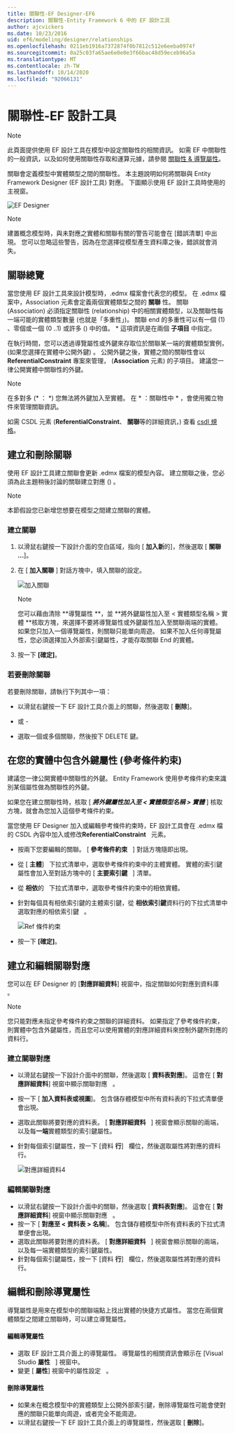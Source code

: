```yaml
---
title: 關聯性-EF Designer-EF6
description: 關聯性-Entity Framework 6 中的 EF 設計工具
author: ajcvickers
ms.date: 10/23/2016
uid: ef6/modeling/designer/relationships
ms.openlocfilehash: 0211eb1916a7372874f0b7812c512e6eeba0974f
ms.sourcegitcommit: 0a25c03fa65ae6e0e0e3f66bac48d59eceb96a5a
ms.translationtype: MT
ms.contentlocale: zh-TW
ms.lasthandoff: 10/14/2020
ms.locfileid: "92066131"
---
```

# <a name="relationships---ef-designer"></a>關聯性-EF 設計工具
> [!NOTE]
> 此頁面提供使用 EF 設計工具在模型中設定關聯性的相關資訊。 如需 EF 中關聯性的一般資訊，以及如何使用關聯性存取和運算元據，請參閱 [關聯性 & 導覽屬性](xref:ef6/fundamentals/relationships)。

關聯會定義模型中實體類型之間的關聯性。 本主題說明如何將關聯與 Entity Framework Designer (EF 設計工具) 對應。 下圖顯示使用 EF 設計工具時使用的主視窗。

![EF Designer](~/ef6/media/efdesigner.png)

> [!NOTE]
> 建置概念模型時，與未對應之實體和關聯有關的警告可能會在 [錯誤清單] 中出現。 您可以忽略這些警告，因為在您選擇從模型產生資料庫之後，錯誤就會消失。

## <a name="associations-overview"></a>關聯總覽

當您使用 EF 設計工具來設計模型時，.edmx 檔案會代表您的模型。 在 .edmx 檔案中，Association 元素會定義兩個實體類型之間的 **關聯** 性。 關聯 (Association) 必須指定關聯性 (relationship) 中的相關實體類型，以及關聯性每一端可能的實體類型數量 (也就是「多重性」)。 關聯 end 的多重性可以有一個 (1) 、零個或一個 (0 ..1) 或許多 () 中的值。 \* 這項資訊是在兩個 **子項目** 中指定。

在執行時間，您可以透過導覽屬性或外鍵來存取位於關聯某一端的實體類型實例， (如果您選擇在實體中公開外鍵) 。 公開外鍵之後，實體之間的關聯性會以 **ReferentialConstraint** 專案來管理， (**Association** 元素) 的子項目。 建議您一律公開實體中關聯性的外鍵。

> [!NOTE]
> 在多對多 (\* ： \*) 您無法將外鍵加入至實體。 在 \* ：關聯性中 \* ，會使用獨立物件來管理關聯資訊。

如需 CSDL 元素 (**ReferentialConstraint**、 **關聯**等的詳細資訊，) 查看 [csdl 規格](xref:ef6/modeling/designer/advanced/edmx/csdl-spec)。

## <a name="create-and-delete-associations"></a>建立和刪除關聯

使用 EF 設計工具建立關聯會更新 .edmx 檔案的模型內容。 建立關聯之後，您必須為此主題稍後討論的關聯建立對應 () 。

> [!NOTE]
> 本節假設您已新增您想要在模型之間建立關聯的實體。

### <a name="to-create-an-association"></a>建立關聯

1.  以滑鼠右鍵按一下設計介面的空白區域，指向 [ **加入新**的]，然後選取 [ **關聯 ...**]。
2.  在 [ **加入關聯** ] 對話方塊中，填入關聯的設定。

    ![加入關聯](~/ef6/media/addassociation.png)

    > [!NOTE]
    > 您可以藉由清除 **導覽屬性 **，並 **將外鍵屬性加入至 &lt; 實體類型名稱 &gt; 實體 **核取方塊，來選擇不要將導覽屬性或外鍵屬性加入至關聯兩端的實體。 如果您只加入一個導覽屬性，則關聯只能單向周遊。 如果不加入任何導覽屬性，您必須選擇加入外部索引鍵屬性，才能存取關聯 End 的實體。
    
3.  按一下 **[確定]**。

### <a name="to-delete-an-association"></a>若要刪除關聯

若要刪除關聯，請執行下列其中一項：

-   以滑鼠右鍵按一下 EF 設計工具介面上的關聯，然後選取 [ **刪除**]。

- 或 -

-   選取一個或多個關聯，然後按下 DELETE 鍵。

## <a name="include-foreign-key-properties-in-your-entities-referential-constraints"></a>在您的實體中包含外鍵屬性 (參考條件約束) 

建議您一律公開實體中關聯性的外鍵。 Entity Framework 使用參考條件約束來識別某個屬性做為關聯性的外鍵。

如果您在建立關聯性時，核取 [ ***將外鍵屬性加入至 &lt; 實體類型名稱 &gt; 實體*** ] 核取方塊，就會為您加入這個參考條件約束。

當您使用 EF Designer 加入或編輯參考條件約束時，EF 設計工具會在 .edmx 檔的 CSDL 內容中加入或修改**ReferentialConstraint**   元素。

-   按兩下您要編輯的關聯。
    [ **參考條件約束**   ] 對話方塊隨即出現。
-   從 [ **主體**]   下拉式清單中，選取參考條件約束中的主體實體。
    實體的索引鍵屬性會加入至對話方塊中的 [ **主要索引鍵**   ] 清單。
-   從 **相依**的   下拉式清單中，選取參考條件約束中的相依實體。
-   針對每個具有相依索引鍵的主體索引鍵，從 **相依索引鍵**資料行的下拉式清單中選取對應的相依索引鍵   。

    ![Ref 條件約束](~/ef6/media/refconstraint.png)

-   按一下 **[確定]**。

## <a name="create-and-edit-association-mappings"></a>建立和編輯關聯對應

您可以在 EF Designer 的 [**對應詳細資料**] 視窗中，指定關聯如何對應到資料庫   。

> [!NOTE]
> 您只能對應未指定參考條件約束之關聯的詳細資料。 如果指定了參考條件約束，則實體中包含外鍵屬性，而且您可以使用實體的對應詳細資料來控制外鍵所對應的資料行。

### <a name="create-an-association-mapping"></a>建立關聯對應

-   以滑鼠右鍵按一下設計介面中的關聯，然後選取 [ **資料表對應**]。
    這會在 [ **對應詳細資料**] 視窗中顯示關聯對應   。
-   按一下 [ **加入資料表或視圖**]。
    包含儲存體模型中所有資料表的下拉式清單便會出現。
-   選取此關聯將要對應的資料表。
    [ **對應詳細資料**   ] 視窗會顯示關聯的兩端，以及每**一端**實體類型的索引鍵屬性。
-   針對每個索引鍵屬性，按一下 [資料 **行**]   欄位，然後選取屬性將對應的資料行。

    ![對應詳細資料4](~/ef6/media/mappingdetails4.png)

### <a name="edit-an-association-mapping"></a>編輯關聯對應

-   以滑鼠右鍵按一下設計介面中的關聯，然後選取 [ **資料表對應**]。
    這會在 [ **對應詳細資料**] 視窗中顯示關聯對應   。
-   按一下 [ **對應至 &lt; 資料表 &gt; 名稱**]。
    包含儲存體模型中所有資料表的下拉式清單便會出現。
-   選取此關聯將要對應的資料表。
    [ **對應詳細資料**   ] 視窗會顯示關聯的兩端，以及每一端實體類型的索引鍵屬性。
-   針對每個索引鍵屬性，按一下 [資料 **行**]   欄位，然後選取屬性將對應的資料行。

## <a name="edit-and-delete-navigation-properties"></a>編輯和刪除導覽屬性

導覽屬性是用來在模型中的關聯端點上找出實體的快捷方式屬性。 當您在兩個實體類型之間建立關聯時，可以建立導覽屬性。

#### <a name="to-edit-navigation-properties"></a>編輯導覽屬性

-   選取 EF 設計工具介面上的導覽屬性。
    導覽屬性的相關資訊會顯示在 [Visual Studio **屬性**   ] 視窗中。
-   變更 [ **屬性**] 視窗中的屬性設定   。

#### <a name="to-delete-navigation-properties"></a>刪除導覽屬性

-   如果未在概念模型中的實體類型上公開外部索引鍵，刪除導覽屬性可能會使對應的關聯只能單向周遊，或者完全不能周遊。
-   以滑鼠右鍵按一下 EF 設計工具介面上的導覽屬性，然後選取 [ **刪除**]。
